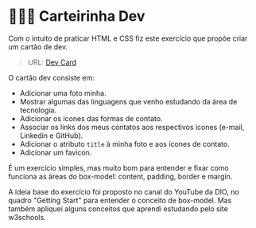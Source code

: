 # 👩🏽‍💻 Carteirinha Dev

Com o intuito de praticar HTML e CSS fiz este exercício que propõe criar um cartão de dev.

> URL: [Dev Card](https://mpoleto.github.io/farmxp-html-css-js/src/01-DevCard/index.html)

O cartão dev consiste em:
- Adicionar uma foto minha.
- Mostrar algumas das linguagens que venho estudando da área de tecnologia.
- Adicionar os ícones das formas de contato. 
- Associar os links dos meus contatos aos respectivos ícones (e-mail, Linkedin e GitHub).
- Adicionar o atributo `title` à minha foto e aos ícones de contato.
- Adicionar um favicon.

É um exercício simples, mas muito bom para entender e fixar como funciona as áreas do box-model: content, padding, border e margin.

A ideia base do exercício foi proposto no canal do YouTube da DIO, no quadro "Getting Start" para entender o conceito de box-model. Mas também apliquei alguns conceitos que aprendi estudando pelo site w3schools.